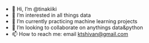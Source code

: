 - 👋 Hi, I’m @tinakiiki
- 👀 I’m interested in all things data
- 🌱 I’m currently practicing machine learning projects
- 💞️ I’m looking to collaborate on anythings data&python
- 📫 How to reach me: email ktshivan@gmail.com

<!---
tinakiiki/tinakiiki is a ✨ special ✨ repository because its `README.md` (this file) appears on your GitHub profile.
You can click the Preview link to take a look at your changes.
--->
